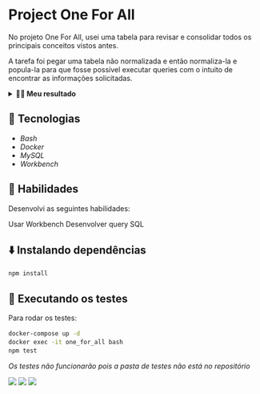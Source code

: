 
# Project One For All

No projeto One For All, usei uma tabela para revisar e consolidar todos os principais conceitos vistos antes.

A tarefa foi pegar uma tabela não normalizada e então normaliza-la e popula-la para que fosse possível executar queries com o intuito de encontrar as informações solicitadas.

<details>
  <summary><strong>👨‍💻 Meu resultado</strong></summary><br />
<img src="./images/one-for-all.png"/>
</details>

## 🚀 Tecnologias

* _Bash_
* _Docker_
* _MySQL_
* _Workbench_
## 📌 Habilidades
Desenvolvi as seguintes habilidades:

Usar Workbench
Desenvolver query SQL
## ⬇️ Instalando dependências
 ```bash
 npm install
 ```

## 🧪 Executando os testes
Para rodar os testes:

```bash
docker-compose up -d
docker exec -it one_for_all bash
npm test
```

_Os testes não funcionarão pois a pasta de testes não está no repositório_

<div> 
  <a href = "mailto:hsncorretor@gmail.com"><img src="https://img.shields.io/badge/-Gmail-%23333?style=for-the-badge&logo=gmail&logoColor=white" target="_blank"></a>
  <a href="https://www.linkedin.com/in/henriquen-dev/" target="_blank"><img src="https://img.shields.io/badge/-LinkedIn-%230077B5?style=for-the-badge&logo=linkedin&logoColor=white" target="_blank"></a>
    <a href="https://instagram.com/henrique.s.nasc" target="_blank"><img src="https://img.shields.io/badge/-Instagram-%23E4405F?style=for-the-badge&logo=instagram&logoColor=white" target="_blank"></a> 
</div>
